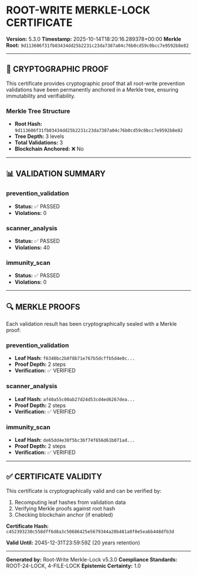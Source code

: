 # ROOT-WRITE MERKLE-LOCK CERTIFICATE

**Version:** 5.3.0
**Timestamp:** 2025-10-14T18:20:16.289378+00:00
**Merkle Root:** `9d113606f31fb03434dd25b2231c23da7387a04c76b0cd59c0bcc7e9592b8e82`

---

## 🔐 CRYPTOGRAPHIC PROOF

This certificate provides cryptographic proof that all root-write prevention
validations have been permanently anchored in a Merkle tree, ensuring
immutability and verifiability.

### Merkle Tree Structure

- **Root Hash:** `9d113606f31fb03434dd25b2231c23da7387a04c76b0cd59c0bcc7e9592b8e82`
- **Tree Depth:** 3 levels
- **Total Validations:** 3
- **Blockchain Anchored:** ❌ No



---

## 📊 VALIDATION SUMMARY

### prevention_validation
- **Status:** ✅ PASSED
- **Violations:** 0

### scanner_analysis
- **Status:** ✅ PASSED
- **Violations:** 40

### immunity_scan
- **Status:** ✅ PASSED
- **Violations:** 0

---

## 🔍 MERKLE PROOFS

Each validation result has been cryptographically sealed with a Merkle proof:

### prevention_validation
- **Leaf Hash:** `f6340bc2b8f8b71e767b5dcffb5d4e0c...`
- **Proof Depth:** 2 steps
- **Verification:** ✅ VERIFIED

### scanner_analysis
- **Leaf Hash:** `af40a55c00ab27d24d53cd4ed6267dea...`
- **Proof Depth:** 2 steps
- **Verification:** ✅ VERIFIED

### immunity_scan
- **Leaf Hash:** `de65dd4e30f5bc36f74f656d61b071ad...`
- **Proof Depth:** 2 steps
- **Verification:** ✅ VERIFIED

---

## ✅ CERTIFICATE VALIDITY

This certificate is cryptographically valid and can be verified by:

1. Recomputing leaf hashes from validation data
2. Verifying Merkle proofs against root hash
3. Checking blockchain anchor (if enabled)

**Certificate Hash:** `c452393230c558dff6d8a3c50686425e5679344a20b481a0f0e5eabb448dfb3d`

**Valid Until:** 2045-12-31T23:59:59Z (20 years retention)

---

**Generated by:** Root-Write Merkle-Lock v5.3.0
**Compliance Standards:** ROOT-24-LOCK, 4-FILE-LOCK
**Epistemic Certainty:** 1.0
